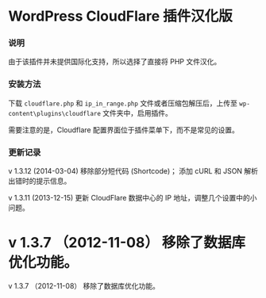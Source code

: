 WordPress CloudFlare 插件汉化版
==========

### 说明

由于该插件并未提供国际化支持，所以选择了直接将 PHP 文件汉化。

### 安装方法

下载 `cloudflare.php` 和 `ip_in_range.php` 文件或者压缩包解压后，上传至 `wp-content\plugins\cloudflare` 文件夹中，启用插件。

需要注意的是，Cloudflare 配置界面位于插件菜单下，而不是常见的设置。

### 更新记录

v 1.3.12 (2014-03-04) 
	移除部分短代码 (Shortcode)；
	添加 cURL 和 JSON 解析出错时的提示信息。

v 1.3.11 (2013-12-15)
	更新 CloudFlare 数据中心的 IP 地址，调整几个设置中的小问题。

v 1.3.7 （2012-11-08） 移除了数据库优化功能。
=======
v 1.3.7 （2012-11-08） 移除了数据库优化功能。

